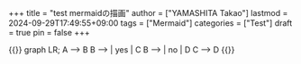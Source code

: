 +++
title = "test mermaidの描画"
author = ["YAMASHITA Takao"]
lastmod = 2024-09-29T17:49:55+09:00
tags = ["Mermaid"]
categories = ["Test"]
draft = true
pin = false
+++

{{<mermaid>}}
graph LR;
  A --> B
  B --> | yes | C
  B --> | no  | D
  C --> D
{{</mermaid>}}
